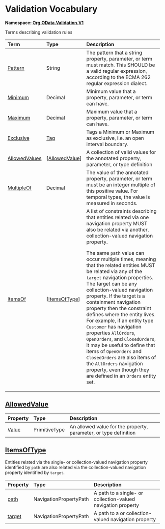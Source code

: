# Validation Vocabulary
**Namespace: [Org.OData.Validation.V1](Org.OData.Validation.V1.xml)**

Terms describing validation rules

Term|Type|Description
:---|:---|:----------
[Pattern](Org.OData.Validation.V1.xml#L60)|String|<a name="Pattern"></a>The pattern that a string property, parameter, or term must match. This SHOULD be a valid regular expression, according to the ECMA 262 regular expression dialect.
[Minimum](Org.OData.Validation.V1.xml#L66)|Decimal|<a name="Minimum"></a>Minimum value that a property, parameter, or term can have.
[Maximum](Org.OData.Validation.V1.xml#L70)|Decimal|<a name="Maximum"></a>Maximum value that a property, parameter, or term can have.
[Exclusive](Org.OData.Validation.V1.xml#L74)|[Tag](Org.OData.Core.V1.md#Tag)|<a name="Exclusive"></a>Tags a Minimum or Maximum as exclusive, i.e. an open interval boundary.
[AllowedValues](Org.OData.Validation.V1.xml#L78)|\[[AllowedValue](#AllowedValue)\]|<a name="AllowedValues"></a>A collection of valid values for the annotated property, parameter, or type definition
[MultipleOf](Org.OData.Validation.V1.xml#L88)|Decimal|<a name="MultipleOf"></a>The value of the annotated property, parameter, or term must be an integer multiple of this positive value. For temporal types, the value is measured in seconds.
[ItemsOf](Org.OData.Validation.V1.xml#L93)|\[[ItemsOfType](#ItemsOfType)\]|<a name="ItemsOf"></a>A list of constraints describing that entities related via one navigation property MUST also be related via another, collection-valued navigation property.<p>The same `path` value can occur multiple times, meaning that the related entities MUST be related via any of the `target` navigation properties.  The target can be any collection-valued navigation property. If the target is a containment navigation property then the constraint defines where the entity lives. <br>For example, if an entity type `Customer` has navigation properties `AllOrders`, `OpenOrders`, and `ClosedOrders`, it may be useful to define that items of `OpenOrders` and `ClosedOrders` are also items of the `AllOrders` navigation property, even though they are defined in an `Orders` entity set.</p>

## <a name="AllowedValue"></a>[AllowedValue](Org.OData.Validation.V1.xml#L82)


Property|Type|Description
:-------|:---|:----------
[Value](Org.OData.Validation.V1.xml#L83)|PrimitiveType|An allowed value for the property, parameter, or type definition

## <a name="ItemsOfType"></a>[ItemsOfType](Org.OData.Validation.V1.xml#L104)
Entities related via the single- or collection-valued navigation property identified by `path` are also related via the collection-valued navigation property identified by `target`.

Property|Type|Description
:-------|:---|:----------
[path](Org.OData.Validation.V1.xml#L107)|NavigationPropertyPath|A path to a single- or collection-valued navigation property
[target](Org.OData.Validation.V1.xml#L110)|NavigationPropertyPath|A path to a or collection-valued navigation property
